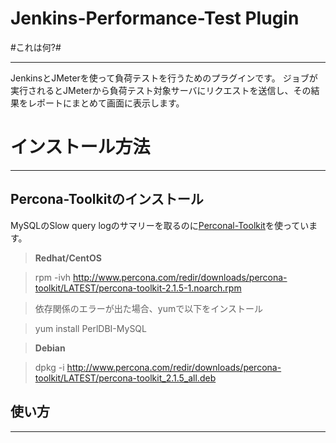 # Jenkins-Performance-Test Plugin

#これは何?#

----------
JenkinsとJMeterを使って負荷テストを行うためのプラグインです。
ジョブが実行されるとJMeterから負荷テスト対象サーバにリクエストを送信し、その結果をレポートにまとめて画面に表示します。


# インストール方法 #

----------
## Percona-Toolkitのインストール ##


MySQLのSlow query logのサマリーを取るのに[Perconal-Toolkit](http://www.percona.com/software/percona-toolkit)を使っています。

>**Redhat/CentOS**

>rpm -ivh http://www.percona.com/redir/downloads/percona-toolkit/LATEST/percona-toolkit-2.1.5-1.noarch.rpm

>依存関係のエラーが出た場合、yumで以下をインストール

>yum install PerlDBI-MySQL


>**Debian**

>dpkg -i http://www.percona.com/redir/downloads/percona-toolkit/LATEST/percona-toolkit_2.1.5_all.deb

## 使い方 ##

----------
